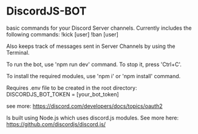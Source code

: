 # DiscordJS-BOT
basic commands for your Discord Server channels.
Currently includes the following commands:
  !kick [user]
  !ban [user]
  
Also keeps track of messages sent in Server Channels by using the Terminal.

To run the bot, use 'npm run dev' command.
To stop it, press 'Ctrl+C'.

To install the required modules, use 'npm i' or 'npm install' command.

Requires .env file to be created in the root directory:
  DISCORDJS_BOT_TOKEN = [your_bot_token]
  
  see more: https://discord.com/developers/docs/topics/oauth2


Is built using Node.js which uses discord.js modules.
See more here: https://github.com/discordjs/discord.js/
